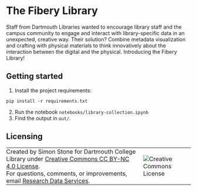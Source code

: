 # The Fibery Library

Staff from Dartmouth Libraries wanted to encourage library staff and the campus community to engage and interact with library-specific data in an unexpected, creative way. Their solution? Combine metadata visualization and crafting with physical materials to think innovatively about the interaction between the digital and the physical. Introducing the Fibery Library!

## Getting started

1. Install the project requirements:

```
pip install -r requirements.txt
```

2. Run the notebook `notebooks/library-collection.ipynb`
3. Find the output in `out/`.


## Licensing
<table >
<tbody>
  <tr>
    <td style="padding:0px;border-width:0px;vertical-align:center">
    Created by Simon Stone for Dartmouth College Library under <a href="https://creativecommons.org/licenses/by/4.0/">Creative Commons CC BY-NC 4.0 License</a>.<br>For questions, comments, or improvements, email <a href="mailto:researchdatahelp@groups.dartmouth.edu">Research Data Services</a>.
    </td>
    <td style="padding:0 0 0 1em;border-width:0px;vertical-align:center"><img alt="Creative Commons License" src="https://i.creativecommons.org/l/by/4.0/88x31.png"/></td>
  </tr>
</tbody>
</table>